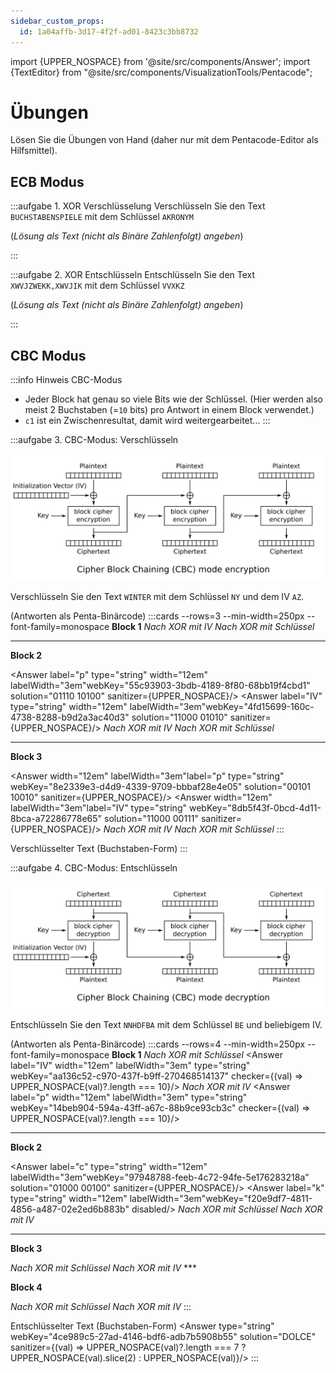 ```yaml
---
sidebar_custom_props:
  id: 1a04affb-3d17-4f2f-ad01-8423c3bb8732
---
```


import {UPPER_NOSPACE} from '@site/src/components/Answer';
import {TextEditor} from "@site/src/components/VisualizationTools/Pentacode";

# Übungen

Lösen Sie die Übungen von Hand (daher nur mit dem Pentacode-Editor als Hilfsmittel).
## ECB Modus

<TextEditor />

:::aufgabe 1. XOR Verschlüsselung
Verschlüsseln Sie den Text `BUCHSTABENSPIELE` mit dem Schlüssel `AKRONYM`

<Answer type="text" webKey="a30ab42b-0e2a-4452-a7a4-f34c96e8a4cd" monospace />

(*Lösung als Text (nicht als Binäre Zahlenfolgt) angeben*)

<Answer type="string" webKey="b680e137-905a-4bc5-a05a-fe65bc1684ee" solution="C?QG.MLCN--?PHMN" sanitizer={UPPER_NOSPACE}/>

:::

:::aufgabe 2. XOR Entschlüsseln
Entschlüsseln Sie den Text `XWVJZWEKK,XWVJIK` mit dem Schlüssel `VVXKZ`

<Answer type="text" webKey="f0c2bc43-cc15-4f58-8466-19f2f3374d2e" monospace />

(*Lösung als Text (nicht als Binäre Zahlenfolgt) angeben*)

<Answer type="string" webKey="f877bdef-a2e9-4b82-a6cc-1b61109970c7" solution="NANA ASS ANANAS." sanitizer={UPPER_NOSPACE}/>
:::

## CBC Modus

:::info Hinweis CBC-Modus
- Jeder Block hat genau so viele Bits wie der Schlüssel. (Hier werden also meist 2 Buchstaben (=`10` bits) pro Antwort in einem Block verwendet.)
- `c1` ist ein Zwischenresultat, damit wird weitergearbeitet...
:::

:::aufgabe 3. CBC-Modus: Verschlüsseln

![CBC: Verschlüsseln](images/CBC_encryption.svg)

Verschlüsseln Sie den Text `WINTER` mit dem Schlüssel `NY` und dem IV `AZ`.

<Answer type="text" webKey="aeaf6634-df2d-427f-9daa-970ff225f105" monospace />

(Antworten als Penta-Binärcode)
:::cards --rows=3 --min-width=250px --font-family=monospace
**Block 1**
<Answer label="p" width="12em" labelWidth="3em" type="string" webKey="9f33bc0e-1475-49ee-8201-f389920f3da7" solution="10111 01001" sanitizer={UPPER_NOSPACE}/>
<Answer label="IV" width="12em" labelWidth="3em" type="string" webKey="576d141c-99d1-41dd-9cb6-2536b5eefc61" solution="00001 11010" sanitizer={UPPER_NOSPACE}/>
<i>Nach XOR mit IV </i>
<Answer label="c1" width="12em" labelWidth="3em" type="string" webKey="6280885d-6427-4403-a09a-144b04f76716" solution="10110 10011" sanitizer={UPPER_NOSPACE}/>
<Answer label="k" width="12em" labelWidth="3em" type="string" webKey="53ff56be-1a4b-4ad0-86fb-a98590d83d50" solution="01110 11001" sanitizer={UPPER_NOSPACE}/>
<i>Nach XOR mit Schlüssel</i>
<Answer label="c" width="12em" labelWidth="3em" type="string"  webKey="029d1f0e-f597-4eb4-bac5-7c9ef6d8e849" solution="11000 01010" sanitizer={UPPER_NOSPACE}/>

***
**Block 2**

<Answer label="p" type="string" width="12em" labelWidth="3em"webKey="55c93903-3bdb-4189-8f80-68bb19f4cbd1" solution="01110 10100" sanitizer={UPPER_NOSPACE}/>
<Answer label="IV" type="string" width="12em" labelWidth="3em"webKey="4fd15699-160c-4738-8288-b9d2a3ac40d3" solution="11000 01010" sanitizer={UPPER_NOSPACE}/>
<i>Nach XOR mit IV </i>
<Answer label="c1" width="12em" labelWidth="3em" type="string" webKey="52dc90fe-224a-4739-b277-1181fb41c265" solution="10110 11110" sanitizer={UPPER_NOSPACE}/>
<Answer label="k" width="12em" labelWidth="3em" type="string" webKey="53ff56be-1a4b-4ad0-86fb-a98590d83d50" disabled/>
<i>Nach XOR mit Schlüssel</i>
<Answer label="c" width="12em" labelWidth="3em" type="string"  webKey="2bbfd220-5673-488a-a903-528ef7324885" solution="11000 00111" sanitizer={UPPER_NOSPACE}/>
***

**Block 3**

<Answer width="12em" labelWidth="3em"label="p" type="string" webKey="8e2339e3-d4d9-4339-9709-bbbaf28e4e05" solution="00101 10010" sanitizer={UPPER_NOSPACE}/>
<Answer width="12em" labelWidth="3em"label="IV" type="string" webKey="8db5f43f-0bcd-4d11-8bca-a72286778e65" solution="11000 00111" sanitizer={UPPER_NOSPACE}/>
<i>Nach XOR mit IV </i>
<Answer label="c1" width="12em" labelWidth="3em" type="string" webKey="3a7ac8ec-b6c6-4acd-b123-f1ca84d99fad" solution="11101 10101" sanitizer={UPPER_NOSPACE}/>
<Answer label="k" width="12em" labelWidth="3em" type="string" webKey="53ff56be-1a4b-4ad0-86fb-a98590d83d50" disabled/>
<i>Nach XOR mit Schlüssel</i>
<Answer label="c" width="12em" labelWidth="3em" type="string"  webKey="a44a611e-6cff-41ea-9277-4b0859ea6249" solution="10011 01100" sanitizer={UPPER_NOSPACE}/>
:::

Verschlüsselter Text (Buchstaben-Form)
<Answer type="string" webKey="dabff993-1dc5-43c8-bfca-f944c8dc3f96" solution="XJXGSL" sanitizer={UPPER_NOSPACE}/>
:::


:::aufgabe 4. CBC-Modus: Entschlüsseln

![CBC Entschlüsseln](images/CBC_decryption.svg)

Entschlüsseln Sie den Text `NNHDFBA` mit dem Schlüssel `BE` und beliebigem IV.

<Answer type="text" webKey="1d46518d-94df-4d09-8d12-ae6f28df2b67" monospace />

(Antworten als Penta-Binärcode)
:::cards --rows=4 --min-width=250px --font-family=monospace
**Block 1**
<Answer label="c" width="12em" labelWidth="3em" type="string" webKey="150519fd-560b-42e6-acec-58407af94ada" solution="01110 01110" sanitizer={UPPER_NOSPACE}/>
<Answer label="k" width="12em" labelWidth="3em" type="string" webKey="f20e9df7-4811-4856-a487-02e2ed6b883b" solution="00010 00101" sanitizer={UPPER_NOSPACE}/>
<i>Nach XOR mit Schlüssel </i>
<Answer label="c1" width="12em" labelWidth="3em" type="string" webKey="92338241-0b77-4195-b65b-c4cf64bf6734" solution="01100 01011" sanitizer={UPPER_NOSPACE}/>
<Answer label="IV" width="12em" labelWidth="3em" type="string" webKey="aa136c52-c970-437f-b9ff-270468514137" checker={(val) => UPPER_NOSPACE(val)?.length === 10}/>
<i>Nach XOR mit IV </i>
<Answer label="p" width="12em" labelWidth="3em" type="string"  webKey="14beb904-594a-43ff-a67c-88b9ce93cb3c" checker={(val) => UPPER_NOSPACE(val)?.length === 10}/>

***
**Block 2**

<Answer label="c" type="string" width="12em" labelWidth="3em"webKey="97948788-feeb-4c72-94fe-5e176283218a" solution="01000 00100" sanitizer={UPPER_NOSPACE}/>
<Answer label="k" type="string" width="12em" labelWidth="3em"webKey="f20e9df7-4811-4856-a487-02e2ed6b883b" disabled/>
<i>Nach XOR mit Schlüssel</i>
<Answer label="c1" width="12em" labelWidth="3em" type="string" webKey="b4afd242-e054-4f3c-b865-2d14cc206057" solution="01010 00001" sanitizer={UPPER_NOSPACE}/>
<Answer label="IV" width="12em" labelWidth="3em" type="string" webKey="d9ff2b83-e6de-490b-be42-11d4d4676da7" solution="01110 01110" sanitizer={UPPER_NOSPACE}/>
<i>Nach XOR mit IV </i>
<Answer label="p" width="12em" labelWidth="3em" type="string"  webKey="00ac07c4-7f1f-4d9a-a908-7f41f20621b0" solution="00100 01111" sanitizer={UPPER_NOSPACE}/>
***

**Block 3**

<Answer label="c" width="12em" labelWidth="3em" type="string" webKey="b99355ce-bc59-4ac6-8183-cada8a706b27" solution="00110 00010" sanitizer={UPPER_NOSPACE}/>
<Answer label="k" width="12em" labelWidth="3em" type="string" webKey="f20e9df7-4811-4856-a487-02e2ed6b883b" disabled/>
<i>Nach XOR mit Schlüssel</i>
<Answer label="c1" width="12em" labelWidth="3em" type="string" webKey="dc3049f2-5006-4507-8dd5-8759b7c24465" solution="00100 00111" sanitizer={UPPER_NOSPACE}/>
<Answer label="IV" width="12em" labelWidth="3em" type="string" webKey="e33acd9e-ccbf-4d39-aea2-9ee51b665fb2" solution="01000 00100" sanitizer={UPPER_NOSPACE}/>
<i>Nach XOR mit IV </i>
<Answer label="p" width="12em" labelWidth="3em" type="string"  webKey="1bcc452d-3099-4ab4-b24d-b24407a63c41" solution="01100 00011" sanitizer={UPPER_NOSPACE}/>
***

**Block 4**

<Answer label="c" width="12em" labelWidth="3em" type="string" webKey="30d7f06d-2d98-4649-b585-c3e0e11841fc" solution="00001" sanitizer={UPPER_NOSPACE}/>
<Answer label="k" width="12em" labelWidth="3em" type="string" webKey="f20e9df7-4811-4856-a487-02e2ed6b883b" disabled/>
<i>Nach XOR mit Schlüssel</i>
<Answer label="c1" width="12em" labelWidth="3em" type="string" webKey="69af84b4-3d3a-4377-adbb-6870b71cb9c7" solution="00011" sanitizer={UPPER_NOSPACE}/>
<Answer label="IV" width="12em" labelWidth="3em" type="string" webKey="791d6b06-0ab1-4cb7-82d2-388ed8cd7626" solution="00110" sanitizer={UPPER_NOSPACE}/>
<i>Nach XOR mit IV </i>
<Answer label="p" width="12em" labelWidth="3em" type="string"  webKey="d0fbef85-346d-4d70-bb60-972205240d36" solution="00101" sanitizer={UPPER_NOSPACE}/>
:::

Entschlüsselter Text (Buchstaben-Form)
<Answer type="string" webKey="4ce989c5-27ad-4146-bdf6-adb7b5908b55" solution="DOLCE" sanitizer={(val) => UPPER_NOSPACE(val)?.length === 7 ? UPPER_NOSPACE(val).slice(2) : UPPER_NOSPACE(val)}/>
:::
